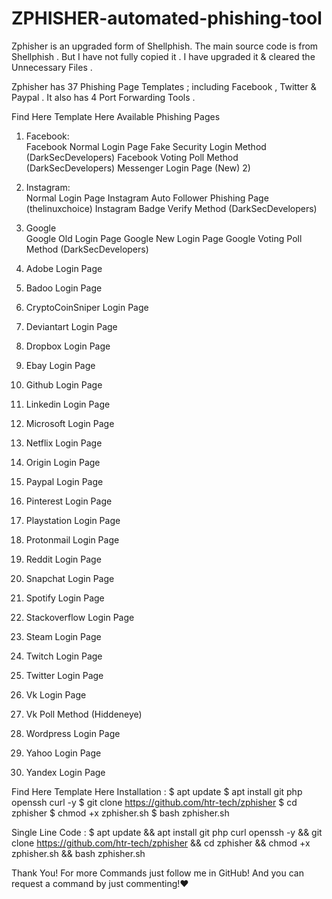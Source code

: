 # ZPHISHER-automated-phishing-tool

Zphisher is an upgraded form of Shellphish. 
The main source code is from Shellphish . 
But I have not fully copied it . 
I have upgraded it &amp; cleared the Unnecessary Files . 

Zphisher has 37 Phishing Page Templates ; 
including Facebook , Twitter &amp; Paypal . It also has 4 Port Forwarding Tools .

Find Here Template Here Available Phishing Pages 
1) Facebook:  
Facebook Normal Login Page 
Fake Security Login Method (DarkSecDevelopers) 
Facebook Voting Poll Method (DarkSecDevelopers) 
Messenger Login Page (New) 2) 

2) Instagram:  
Normal Login Page Instagram 
Auto Follower Phishing Page (thelinuxchoice) 
Instagram Badge Verify Method (DarkSecDevelopers) 

3) Google  
Google Old Login Page 
Google New Login Page 
Google Voting Poll Method (DarkSecDevelopers) 

4) Adobe Login Page  

5) Badoo Login Page  

6) CryptoCoinSniper Login Page  

7) Deviantart Login Page  

8) Dropbox Login Page  

9) Ebay Login Page  

10) Github Login Page  

11) Linkedin Login Page  

12) Microsoft Login Page  

13) Netflix Login Page  

14) Origin Login Page  

15) Paypal Login Page  

16) Pinterest Login Page  

17) Playstation Login Page  

18) Protonmail Login Page  

19) Reddit Login Page  

20) Snapchat Login Page  

21) Spotify Login Page  

22) Stackoverflow Login Page  

23) Steam Login Page  

24) Twitch Login Page  

25) Twitter Login Page  

26) Vk Login Page  

27) Vk Poll Method (Hiddeneye)  

28) Wordpress Login Page  

29) Yahoo Login Page  

30) Yandex Login Page  

Find Here Template Here Installation : 
$ apt update 
$ apt install git php openssh curl -y 
$ git clone https://github.com/htr-tech/zphisher 
$ cd zphisher 
$ chmod +x zphisher.sh 
$ bash zphisher.sh 

Single Line Code : 
 $ apt update &amp;&amp; apt install git php curl openssh -y &amp;&amp; git clone https://github.com/htr-tech/zphisher &amp;&amp; cd zphisher &amp;&amp; chmod +x zphisher.sh &amp;&amp; bash zphisher.sh

Thank You! For more Commands just follow me in GitHub! And you can request a command by just commenting!❤️
